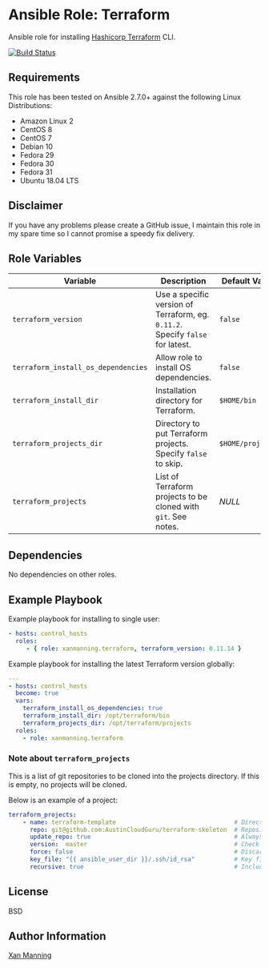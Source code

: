 # Ansible Role: Terraform

Ansible role for installing [Hashicorp Terraform](https://www.terraform.io/) CLI.

[![Build Status](https://www.travis-ci.org/PyratLabs/ansible-role-terraform-controller.svg?branch=master)](https://www.travis-ci.org/PyratLabs/ansible-role-terraform-controller)

## Requirements

This role has been tested on Ansible 2.7.0+ against the following Linux Distributions:

  - Amazon Linux 2
  - CentOS 8
  - CentOS 7
  - Debian 10
  - Fedora 29
  - Fedora 30
  - Fedora 31
  - Ubuntu 18.04 LTS

## Disclaimer

If you have any problems please create a GitHub issue, I maintain this role in
my spare time so I cannot promise a speedy fix delivery.

## Role Variables


| Variable                            | Description                                                                    | Default Value             |
|-------------------------------------|--------------------------------------------------------------------------------|---------------------------|
| `terraform_version`                 | Use a specific version of Terraform, eg. `0.11.2`. Specify `false` for latest. | `false`                   |
| `terraform_install_os_dependencies` | Allow role to install OS dependencies.                                         | `false`                   |
| `terraform_install_dir`             | Installation directory for Terraform.                                          | `$HOME/bin`               |
| `terraform_projects_dir`            | Directory to put Terraform projects. Specify `false` to skip.                  | `$HOME/projects`          |
| `terraform_projects`                | List of Terraform projects to be cloned with `git`. See notes.                 | _NULL_                    |

## Dependencies

No dependencies on other roles.

## Example Playbook

Example playbook for installing to single user:

```yaml
- hosts: control_hosts
  roles:
     - { role: xanmanning.terraform, terraform_version: 0.11.14 }
```

Example playbook for installing the latest Terraform version globally:

```yaml
---
- hosts: control_hosts
  become: true
  vars:
    terraform_install_os_dependencies: true
    terraform_install_dir: /opt/terraform/bin
    terraform_projects_dir: /opt/terraform/projects
  roles:
    - role: xanmanning.terraform
```

### Note about `terraform_projects`

This is a list of git repositories to be cloned into the projects directory.
If this is empty, no projects will be cloned.

Below is an example of a project:

```yaml
terraform_projects:
    - name: terraform-template                                 # Directory name to clone into
      repo: git@github.com:AustinCloudGuru/terraform-skeleton  # Repository to clone
      update_repo: true                                        # Always update local copy of repo
      version:  master                                         # Check out this version of the repo
      force: false                                             # Discard any existing working copy of the repo
      key_file: "{{ ansible_user_dir }}/.ssh/id_rsa"           # Key file to use to clone the repo
      recursive: true                                          # Include submodules in clone
```

## License

BSD

## Author Information

[Xan Manning](https://xanmanning.co.uk/)
